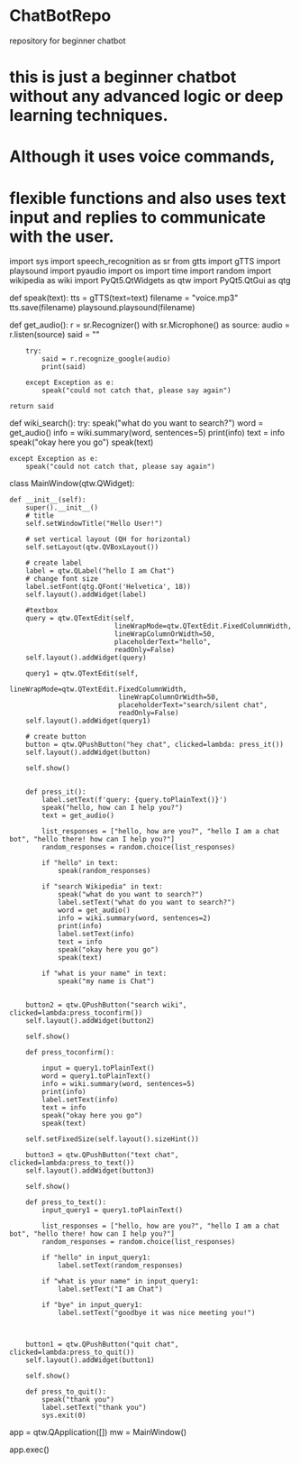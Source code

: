 # ChatBotRepo
repository for beginner chatbot

# this is just a beginner chatbot without any advanced logic or deep learning techniques. 
# Although it uses voice commands, 
# flexible functions and also uses text input and replies to communicate with the user.

import sys
import speech_recognition as sr
from gtts import gTTS
import playsound
import pyaudio
import os
import time
import random
import wikipedia as wiki
import PyQt5.QtWidgets as qtw
import PyQt5.QtGui as qtg


def speak(text):
    tts = gTTS(text=text)
    filename = "voice.mp3"
    tts.save(filename)
    playsound.playsound(filename)


def get_audio():
    r = sr.Recognizer()
    with sr.Microphone() as source:
        audio = r.listen(source)
        said = ""

        try:
            said = r.recognize_google(audio)
            print(said)

        except Exception as e:
            speak("could not catch that, please say again")

    return said


def wiki_search():
    try:
        speak("what do you want to search?")
        word = get_audio()
        info = wiki.summary(word, sentences=5)
        print(info)
        text = info
        speak("okay here you go")
        speak(text)

    except Exception as e:
        speak("could not catch that, please say again")



class MainWindow(qtw.QWidget):

    def __init__(self):
        super().__init__()
        # title
        self.setWindowTitle("Hello User!")

        # set vertical layout (QH for horizontal)
        self.setLayout(qtw.QVBoxLayout())

        # create label
        label = qtw.QLabel("hello I am Chat")
        # change font size
        label.setFont(qtg.QFont('Helvetica', 18))
        self.layout().addWidget(label)

        #textbox
        query = qtw.QTextEdit(self,
                              lineWrapMode=qtw.QTextEdit.FixedColumnWidth,
                              lineWrapColumnOrWidth=50,
                              placeholderText="hello",
                              readOnly=False)
        self.layout().addWidget(query)

        query1 = qtw.QTextEdit(self,
                               lineWrapMode=qtw.QTextEdit.FixedColumnWidth,
                               lineWrapColumnOrWidth=50,
                               placeholderText="search/silent chat",
                               readOnly=False)
        self.layout().addWidget(query1)

        # create button
        button = qtw.QPushButton("hey chat", clicked=lambda: press_it())
        self.layout().addWidget(button)

        self.show()


        def press_it():
            label.setText(f'query: {query.toPlainText()}')
            speak("hello, how can I help you?")
            text = get_audio()

            list_responses = ["hello, how are you?", "hello I am a chat bot", "hello there! how can I help you?"]
            random_responses = random.choice(list_responses)

            if "hello" in text:
                speak(random_responses)

            if "search Wikipedia" in text:
                speak("what do you want to search?")
                label.setText("what do you want to search?")
                word = get_audio()
                info = wiki.summary(word, sentences=2)
                print(info)
                label.setText(info)
                text = info
                speak("okay here you go")
                speak(text)

            if "what is your name" in text:
                speak("my name is Chat")


        button2 = qtw.QPushButton("search wiki", clicked=lambda:press_toconfirm())
        self.layout().addWidget(button2)

        self.show()

        def press_toconfirm():

            input = query1.toPlainText()
            word = query1.toPlainText()
            info = wiki.summary(word, sentences=5)
            print(info)
            label.setText(info)
            text = info
            speak("okay here you go")
            speak(text)

        self.setFixedSize(self.layout().sizeHint())

        button3 = qtw.QPushButton("text chat", clicked=lambda:press_to_text())
        self.layout().addWidget(button3)

        self.show()

        def press_to_text():
            input_query1 = query1.toPlainText()

            list_responses = ["hello, how are you?", "hello I am a chat bot", "hello there! how can I help you?"]
            random_responses = random.choice(list_responses)

            if "hello" in input_query1:
                label.setText(random_responses)

            if "what is your name" in input_query1:
                label.setText("I am Chat")

            if "bye" in input_query1:
                label.setText("goodbye it was nice meeting you!")



        button1 = qtw.QPushButton("quit chat", clicked=lambda:press_to_quit())
        self.layout().addWidget(button1)

        self.show()

        def press_to_quit():
            speak("thank you")
            label.setText("thank you")
            sys.exit(0)


app = qtw.QApplication([])
mw = MainWindow()

app.exec()

